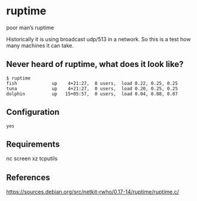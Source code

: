 # ruptime
poor man’s ruptime

Historically it is using broadcast udp/513 in a network.
So this is a test how many machines it can take.

## Never heard of ruptime, what does it look like?
```
$ ruptime
fish             up    4+21:27,  0 users,  load 0.22, 0.25, 0.25
tuna             up    4+21:27,  0 users,  load 0.20, 0.25, 0.25
dolphin          up   15+05:57,  0 users,  load 0.04, 0.08, 0.07
```

## Configuration
```
yes
```

## Requirements
nc screen xz tcputils

## References
https://sources.debian.org/src/netkit-rwho/0.17-14/ruptime/ruptime.c/
